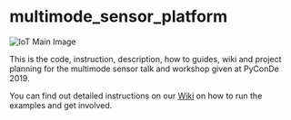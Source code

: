 # multimode_sensor_platform
![IoT Main Image](https://github.com/SamsungResearchUK-IoT-Meetup/assets/blob/master/images/iot-main.png)

This is the code, instruction, description, how to guides, wiki and project planning for the multimode sensor talk and workshop given at PyConDe 2019.

You can find out detailed instructions on our [Wiki](https://github.com/SamsungResearchUK-IoT-Meetup/multimode_sensor_platform/wiki) on how to run the examples and get involved.
